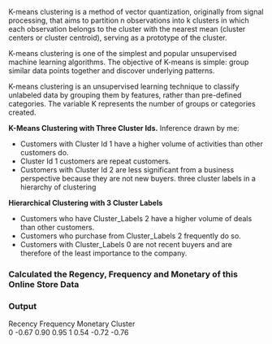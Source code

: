 K-means clustering is a method of vector quantization, originally from signal processing, that aims to partition n observations into k clusters in which each observation belongs to the cluster with the nearest mean (cluster centers or cluster centroid), serving as a prototype of the cluster.


K-means clustering is one of the simplest and popular unsupervised machine learning algorithms. The objective of K-means is simple: group similar data points together and discover underlying patterns.


K-means clustering is an unsupervised learning technique to classify unlabeled data by grouping them by features, rather than pre-defined categories. The variable K represents the number of groups or categories created.



**K-Means Clustering with Three Cluster Ids.**
Inference drawn by me:

* Customers with Cluster Id 1 have a higher volume of activities than other customers do.
* Cluster Id 1 customers are repeat customers.
* Customers with Cluster Id 2 are less significant from a business perspective because they are not new buyers.
  three cluster labels in a hierarchy of clustering

**Hierarchical Clustering with 3 Cluster Labels**
* Customers who have Cluster_Labels 2 have a higher volume of deals than other customers.
* Customers who purchase from Cluster_Labels 2 frequently do so.
* Customers with Cluster_Labels 0 are not recent buyers and are therefore of the least importance to the company.


### Calculated the Regency, Frequency and Monetary of this Online Store Data

### Output
Recency	Frequency	Monetary
Cluster			
0	-0.67	0.90	0.95
1	0.54	-0.72	-0.76

